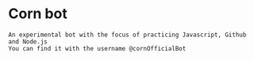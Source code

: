﻿# Corn bot
	An experimental bot with the focus of practicing Javascript, Github and Node.js
	You can find it with the username @cornOfficialBot
